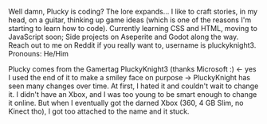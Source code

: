 Well damn, Plucky is coding? The lore expands...
I like to craft stories, in my head, on a guitar, thinking up game ideas (which is one of the reasons I'm starting to learn how to code). Currently learning CSS and HTML, moving to JavaScript soon; Side projects on Aseperite and Godot along the way. Reach out to me on Reddit if you really want to, username is pluckyknight3.
Pronouns: He/Him

Plucky comes from the Gamertag PluckyKnight3 (thanks Microsoft :) <- yes I used the end of it to make a smiley face on purpose -> PluckyKnight has seen many changes over time. At first, I hated it and couldn't wait to change it. I didn't have an Xbox, and I was too young to be smart enough to change it online. But when I eventually got the darned Xbox (360, 4 GB Slim, no Kinect tho), I got too attached to the name and it stuck. 
<!---
pluckyknight3/pluckyknight3 is a ✨ special ✨ repository because its `README.md` (this file) appears on your GitHub profile.
You can click the Preview link to take a look at your changes.
--->
